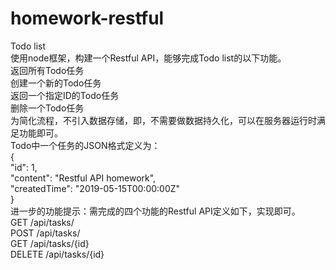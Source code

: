 # homework-restful
Todo list  
使用node框架，构建一个Restful API，能够完成Todo list的以下功能。  
返回所有Todo任务  
创建一个新的Todo任务  
返回一个指定ID的Todo任务  
删除一个Todo任务  
为简化流程，不引入数据存储，即，不需要做数据持久化，可以在服务器运行时满足功能即可。  
Todo中一个任务的JSON格式定义为：  
  {  
    "id": 1,  
    "content": "Restful API homework",  
    "createdTime": "2019-05-15T00:00:00Z"  
  }  
进一步的功能提示：需完成的四个功能的Restful API定义如下，实现即可。  
GET /api/tasks/  
POST /api/tasks/  
GET /api/tasks/{id}  
DELETE /api/tasks/{id}  
